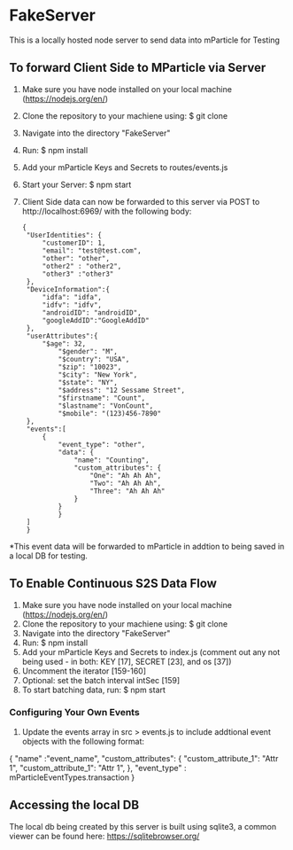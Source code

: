 # FakeServer
This is a locally hosted node server to send data into mParticle for Testing

## To forward Client Side to MParticle via Server
1) Make sure you have node installed on your local machine (https://nodejs.org/en/) 
2) Clone the repository to your machiene using:
   $ git clone <cloned url> 
3) Navigate into the directory "FakeServer"
4) Run:
   $ npm install 
5) Add your mParticle Keys and Secrets to routes/events.js
6) Start your Server:
   $ npm start
7) Client Side data can now be forwarded to this server via POST to http://localhost:6969/ with the following body:
   
   ```
   {
	"UserIdentities": {
		"customerID": 1,
		"email": "test@test.com",
		"other": "other",
		"other2" : "other2",
		"other3" :"other3"
	},
	"DeviceInformation":{
		"idfa": "idfa",
		"idfv": "idfv",
		"androidID": "androidID",
		"googleAddID":"GoogleAddID"
	},
	"userAttributes":{
		"$age": 32,
          	"$gender": "M",
          	"$country": "USA",
          	"$zip": "10023",
          	"$city": "New York",
          	"$state": "NY",
          	"$address": "12 Sessame Street",
          	"$firstname": "Count",
          	"$lastname": "VonCount",
          	"$mobile": "(123)456-7890"
	},
	"events":[
		{
			"event_type": "other",
			"data": {
				"name": "Counting",
				"custom_attributes": {
					"One": "Ah Ah Ah",
					"Two": "Ah Ah Ah",
					"Three": "Ah Ah Ah"
				}
			}
         	}
	]
	}
	```

*This event data will be forwarded to mParticle in addtion to being saved in a local DB for testing. 

## To Enable Continuous S2S Data Flow
1) Make sure you have node installed on your local machine (https://nodejs.org/en/) 
2) Clone the repository to your machiene using:
   $ git clone <cloned url> 
3) Navigate into the directory "FakeServer"
4) Run:
   $ npm install 
5) Add your mParticle Keys and Secrets to index.js (comment out any not being used - in both: KEY [17], SECRET [23], and os [37])
6) Uncomment the iterator [159-160]
7) Optional: set the batch interval intSec [159]
8) To start batching data, run:
   $ npm start

### Configuring Your Own Events
1) Update the events array in src > events.js to include addtional event objects with the following format:

  {
      "name" :"event_name",
      "custom_attributes": {
        "custom_attribute_1": "Attr 1",
        "custom_attribute_1": "Attr 1",
      },
      "event_type" : mParticleEventTypes.transaction
  }
  
## Accessing the local DB
The local db being created by this server is built using sqlite3, a common viewer can be found here: https://sqlitebrowser.org/
